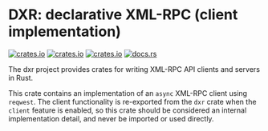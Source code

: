 # DXR: declarative XML-RPC (client implementation)

[![crates.io](https://img.shields.io/crates/v/dxr_client.svg)](https://crates.io/crates/dxr_client/)
[![crates.io](https://img.shields.io/crates/d/dxr_client.svg)](https://crates.io/crates/dxr_client/)
[![crates.io](https://img.shields.io/crates/l/dxr_client.svg)](https://crates.io/crates/dxr_client/)
[![docs.rs](https://docs.rs/dxr_client/badge.svg)](https://docs.rs/dxr_client/)

The dxr project provides crates for writing XML-RPC API clients and servers in Rust.

This crate contains an implementation of an `async` XML-RPC client using `reqwest`.  The client
functionality is re-exported from the `dxr` crate when the `client` feature is enabled, so
this crate should be considered an internal implementation detail, and never be imported or
used directly.
